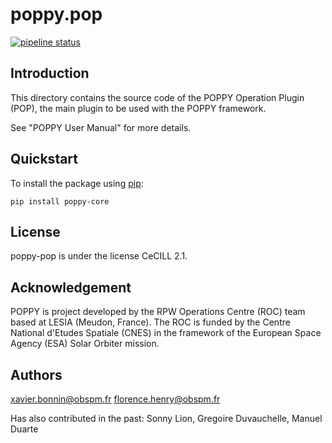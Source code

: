 poppy.pop
=========

[![pipeline status](https://gitlab.obspm.fr/POPPY/POP/badges/develop/pipeline.svg)](https://gitlab.obspm.fr/POPPY/POP/pipelines)


Introduction
------------

This directory contains the source code of the POPPY Operation Plugin (POP), the main plugin to be used with the POPPY framework.

See "POPPY User Manual" for more details.

Quickstart
----------

To install the package using [pip](https://pypi.org/project/pip-tools/):

```
pip install poppy-core
```

License
-------
poppy-pop is under the license CeCILL 2.1.

Acknowledgement
-----------
POPPY is project developed by the RPW Operations Centre (ROC) team based at LESIA (Meudon, France).
The ROC is funded by the Centre National d'Etudes Spatiale (CNES) in the framework of the European Space Agency (ESA) Solar Orbiter mission.

Authors
-------

xavier.bonnin@obspm.fr
florence.henry@obspm.fr

Has also contributed in the past: Sonny Lion, Gregoire Duvauchelle, Manuel Duarte
